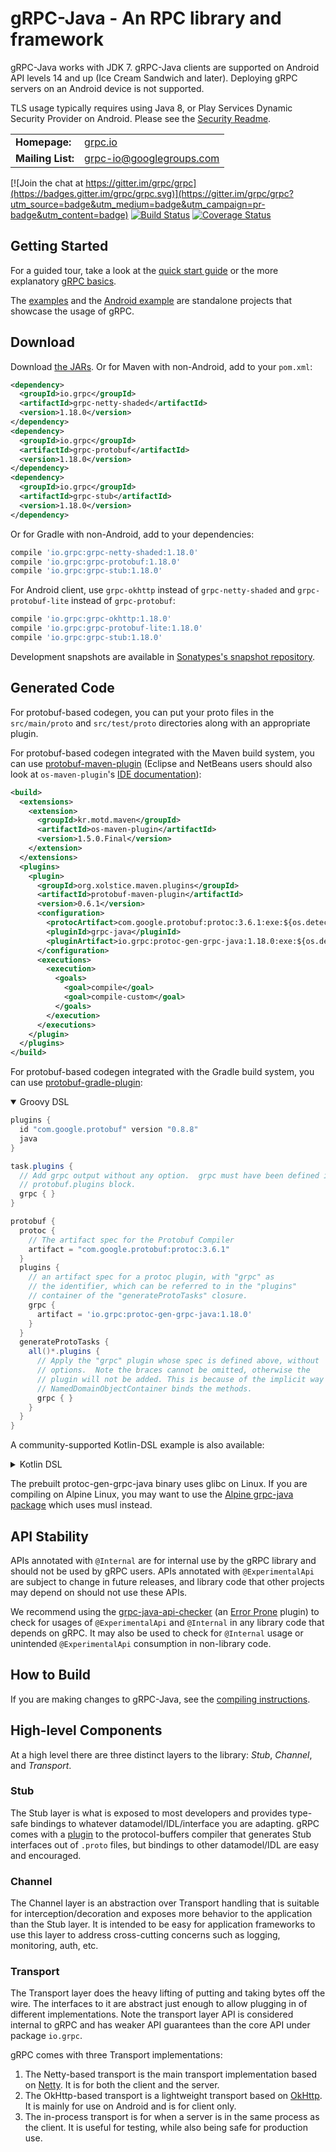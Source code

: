 gRPC-Java - An RPC library and framework
========================================

gRPC-Java works with JDK 7. gRPC-Java clients are supported on Android API
levels 14 and up (Ice Cream Sandwich and later). Deploying gRPC servers on an
Android device is not supported.

TLS usage typically requires using Java 8, or Play Services Dynamic Security
Provider on Android. Please see the [Security Readme](SECURITY.md).

<table>
  <tr>
    <td><b>Homepage:</b></td>
    <td><a href="https://grpc.io/">grpc.io</a></td>
  </tr>
  <tr>
    <td><b>Mailing List:</b></td>
    <td><a href="https://groups.google.com/forum/#!forum/grpc-io">grpc-io@googlegroups.com</a></td>
  </tr>
</table>

[![Join the chat at https://gitter.im/grpc/grpc](https://badges.gitter.im/grpc/grpc.svg)](https://gitter.im/grpc/grpc?utm_source=badge&utm_medium=badge&utm_campaign=pr-badge&utm_content=badge)
[![Build Status](https://travis-ci.org/grpc/grpc-java.svg?branch=master)](https://travis-ci.org/grpc/grpc-java)
[![Coverage Status](https://coveralls.io/repos/grpc/grpc-java/badge.svg?branch=master&service=github)](https://coveralls.io/github/grpc/grpc-java?branch=master)

Getting Started
---------------

For a guided tour, take a look at the [quick start
guide](https://grpc.io/docs/quickstart/java.html) or the more explanatory [gRPC
basics](https://grpc.io/docs/tutorials/basic/java.html).

The [examples](https://github.com/grpc/grpc-java/tree/v1.17.1/examples) and the
[Android example](https://github.com/grpc/grpc-java/tree/v1.17.1/examples/android)
are standalone projects that showcase the usage of gRPC.

Download
--------

Download [the JARs][]. Or for Maven with non-Android, add to your `pom.xml`:
```xml
<dependency>
  <groupId>io.grpc</groupId>
  <artifactId>grpc-netty-shaded</artifactId>
  <version>1.18.0</version>
</dependency>
<dependency>
  <groupId>io.grpc</groupId>
  <artifactId>grpc-protobuf</artifactId>
  <version>1.18.0</version>
</dependency>
<dependency>
  <groupId>io.grpc</groupId>
  <artifactId>grpc-stub</artifactId>
  <version>1.18.0</version>
</dependency>
```

Or for Gradle with non-Android, add to your dependencies:
```gradle
compile 'io.grpc:grpc-netty-shaded:1.18.0'
compile 'io.grpc:grpc-protobuf:1.18.0'
compile 'io.grpc:grpc-stub:1.18.0'
```

For Android client, use `grpc-okhttp` instead of `grpc-netty-shaded` and
`grpc-protobuf-lite` instead of `grpc-protobuf`:
```gradle
compile 'io.grpc:grpc-okhttp:1.18.0'
compile 'io.grpc:grpc-protobuf-lite:1.18.0'
compile 'io.grpc:grpc-stub:1.18.0'
```

[the JARs]:
https://search.maven.org/search?q=g:io.grpc%20AND%20v:1.18.0

Development snapshots are available in [Sonatypes's snapshot
repository](https://oss.sonatype.org/content/repositories/snapshots/).

Generated Code
--------------

For protobuf-based codegen, you can put your proto files in the `src/main/proto`
and `src/test/proto` directories along with an appropriate plugin.

For protobuf-based codegen integrated with the Maven build system, you can use
[protobuf-maven-plugin][] (Eclipse and NetBeans users should also look at
`os-maven-plugin`'s
[IDE documentation](https://github.com/trustin/os-maven-plugin#issues-with-eclipse-m2e-or-other-ides)):
```xml
<build>
  <extensions>
    <extension>
      <groupId>kr.motd.maven</groupId>
      <artifactId>os-maven-plugin</artifactId>
      <version>1.5.0.Final</version>
    </extension>
  </extensions>
  <plugins>
    <plugin>
      <groupId>org.xolstice.maven.plugins</groupId>
      <artifactId>protobuf-maven-plugin</artifactId>
      <version>0.6.1</version>
      <configuration>
        <protocArtifact>com.google.protobuf:protoc:3.6.1:exe:${os.detected.classifier}</protocArtifact>
        <pluginId>grpc-java</pluginId>
        <pluginArtifact>io.grpc:protoc-gen-grpc-java:1.18.0:exe:${os.detected.classifier}</pluginArtifact>
      </configuration>
      <executions>
        <execution>
          <goals>
            <goal>compile</goal>
            <goal>compile-custom</goal>
          </goals>
        </execution>
      </executions>
    </plugin>
  </plugins>
</build>
```

[protobuf-maven-plugin]: https://www.xolstice.org/protobuf-maven-plugin/

For protobuf-based codegen integrated with the Gradle build system, you can use
[protobuf-gradle-plugin][]:
<details open>
<summary>Groovy DSL</summary>

```groovy
plugins {
  id "com.google.protobuf" version "0.8.8"
  java
}

task.plugins {
  // Add grpc output without any option.  grpc must have been defined in the
  // protobuf.plugins block.
  grpc { }
}

protobuf {
  protoc {
    // The artifact spec for the Protobuf Compiler
    artifact = "com.google.protobuf:protoc:3.6.1"
  }
  plugins {
    // an artifact spec for a protoc plugin, with "grpc" as
    // the identifier, which can be referred to in the "plugins"
    // container of the "generateProtoTasks" closure.
    grpc {
      artifact = 'io.grpc:protoc-gen-grpc-java:1.18.0'
    }
  }
  generateProtoTasks {
    all()*.plugins {
      // Apply the "grpc" plugin whose spec is defined above, without
      // options.  Note the braces cannot be omitted, otherwise the
      // plugin will not be added. This is because of the implicit way
      // NamedDomainObjectContainer binds the methods.
      grpc { }
    }
  }
}
```
</details>

A community-supported Kotlin-DSL example is also available:
<details>
<summary>Kotlin DSL</summary>

```kotlin
import org.jetbrains.kotlin.gradle.tasks.KotlinCompile
import com.google.protobuf.gradle.*
import org.gradle.kotlin.dsl.provider.gradleKotlinDslOf

buildscript {
    extra.set("grpcVersion", "1.18.0")
    extra.set("protocVersion", "3.6.1")
    extra.set("kotlinVersion", "1.3.20")
    extra.set("protoGradleVersion", "0.8.8")
}

plugins {
    kotlin("jvm") version "1.3.20"
    java
    id("com.google.protobuf") version "0.8.8"
}

repositories {
    mavenCentral()    
    maven("https://plugins.gradle.org/m2/")
}

sourceSets {
    main {
        // Optional: customize where .proto are found for src/main/
        proto {
            // In addition to the default 'src/main/proto'
            srcDir 'src/main/protobuf'
            srcDir 'src/main/protocolbuffers'
        }
        // Optional: compile the generated Java code
        java {
            srcDirs(
                "build/generated/source/proto/main/java",
                "build/generated/source/proto/main/grpc"
            )
        }
    }
    test {
        // Optional: customize where .proto are found for src/test/
        proto {
            In addition to the default 'src/test/proto'
            srcDir 'src/test/protocolbuffers'
        }
    }
}

java {
    sourceCompatibility = JavaVersion.VERSION_1_11
}

protobuf {
    protoc {
        // The artifact spec for the Protobuf Compiler
        val protocVersion : String by rootProject.extra
        artifact = "com.google.protobuf:protoc:$protocVersion"
    }

    grpc {
        val grpcVersion : String by rootProject.extra
        artifact = "io.grpc:protoc-gen-grpc-java:$grpcVersion"
    }
    
    generateProtoTasks {
        // all() returns the collection of all protoc tasks
        all().forEach { 
            // Add grpc output without any option.
            grpc { }
        }
    }
}

dependencies {
    // ********************************* Kotlin ******************************************
    // Use the Kotlin JDK 8 standard library
    val kotlinVersion : String by rootProject.extra
    implementation("org.jetbrains.kotlin:kotlin-stdlib-jdk8:$kotlinVersion")
    implementation("org.jetbrains.kotlin:kotlin-reflect:$kotlinVersion")
    
    // for Java 9+. Workaround for @javax.annotation.Generated
    // see: https://github.com/grpc/grpc-java/issues/3633
    implementation("javax.annotation:javax.annotation-api:1.3.1")
    
    val protoGradleVersion : String by rootProject.extra
    implementation("com.google.protobuf:protobuf-gradle-plugin:$protoGradleVersion")
    
    val protocVersion : String by rootProject.extra
    implementation("com.google.protobuf:protobuf-java:$protocVersion")

    val grpcVersion : String by rootProject.extra
    implementation("io.grpc:grpc-protobuf:$grpcVersion")
    implementation("io.grpc:grpc-stub:$grpcVersion")
    implementation("io.grpc:grpc-netty:$grpcVersion")
}
```
</details>
<p>

[protobuf-gradle-plugin]: https://github.com/google/protobuf-gradle-plugin

The prebuilt protoc-gen-grpc-java binary uses glibc on Linux. If you are
compiling on Alpine Linux, you may want to use the [Alpine grpc-java package][]
which uses musl instead.

[Alpine grpc-java package]: https://pkgs.alpinelinux.org/package/edge/testing/x86_64/grpc-java

API Stability
-------------

APIs annotated with `@Internal` are for internal use by the gRPC library and
should not be used by gRPC users. APIs annotated with `@ExperimentalApi` are
subject to change in future releases, and library code that other projects
may depend on should not use these APIs.

We recommend using the
[grpc-java-api-checker](https://github.com/grpc/grpc-java-api-checker)
(an [Error Prone](https://github.com/google/error-prone) plugin)
to check for usages of `@ExperimentalApi` and `@Internal` in any library code
that depends on gRPC. It may also be used to check for `@Internal` usage or 
unintended `@ExperimentalApi` consumption in non-library code.

How to Build
------------

If you are making changes to gRPC-Java, see the [compiling
instructions](COMPILING.md).

High-level Components
---------------------

At a high level there are three distinct layers to the library: *Stub*,
*Channel*, and *Transport*.

### Stub

The Stub layer is what is exposed to most developers and provides type-safe
bindings to whatever datamodel/IDL/interface you are adapting. gRPC comes with
a [plugin](https://github.com/google/grpc-java/blob/master/compiler) to the
protocol-buffers compiler that generates Stub interfaces out of `.proto` files,
but bindings to other datamodel/IDL are easy and encouraged.

### Channel

The Channel layer is an abstraction over Transport handling that is suitable for
interception/decoration and exposes more behavior to the application than the
Stub layer. It is intended to be easy for application frameworks to use this
layer to address cross-cutting concerns such as logging, monitoring, auth, etc.

### Transport

The Transport layer does the heavy lifting of putting and taking bytes off the
wire. The interfaces to it are abstract just enough to allow plugging in of
different implementations. Note the transport layer API is considered internal
to gRPC and has weaker API guarantees than the core API under package `io.grpc`.

gRPC comes with three Transport implementations:

1. The Netty-based transport is the main transport implementation based on
   [Netty](http://netty.io). It is for both the client and the server.
2. The OkHttp-based transport is a lightweight transport based on
   [OkHttp](http://square.github.io/okhttp/). It is mainly for use on Android
   and is for client only.
3. The in-process transport is for when a server is in the same process as the
   client. It is useful for testing, while also being safe for production use.
